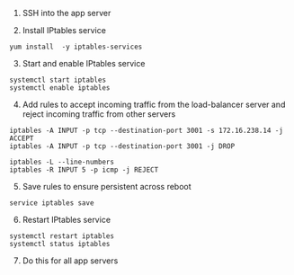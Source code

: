 1. SSH into the app server

2. Install IPtables service
```
yum install  -y iptables-services
```

3. Start and enable IPtables service
```
systemctl start iptables
systemctl enable iptables
```

4. Add rules to accept incoming traffic from the load-balancer server and reject incoming traffic from other servers
```
iptables -A INPUT -p tcp --destination-port 3001 -s 172.16.238.14 -j ACCEPT
iptables -A INPUT -p tcp --destination-port 3001 -j DROP

iptables -L --line-numbers
iptables -R INPUT 5 -p icmp -j REJECT
```

5. Save rules to ensure persistent across reboot
```
service iptables save
```

6. Restart IPtables service
```
systemctl restart iptables
systemctl status iptables
```

7. Do this for all app servers